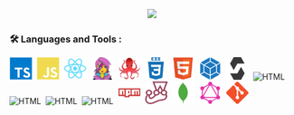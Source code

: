 <p align="center" ><img src="https://user-images.githubusercontent.com/67058118/178619812-29290d35-b4d0-46bc-a4ce-845b9b22e0c3.svg" /></p>

### :hammer_and_wrench: Languages and Tools :
<div>
  <img src="https://github.com/devicons/devicon/blob/master/icons/typescript/typescript-plain.svg" width="40" height="40" />&nbsp;
  <img src="https://github.com/devicons/devicon/blob/master/icons/javascript/javascript-plain.svg" width="40" height="40" />&nbsp;
  <img src="https://github.com/devicons/devicon/blob/master/icons/react/react-original.svg" width="40" height="40" />&nbsp;
  <img src="https://github.com/emotion-js/emotion/blob/main/emotion.png" width="40" height="40" />&nbsp;
  <img src="https://github.com/Seyaji/portfolio/blob/main/src/img/logos/octopus-64x64.png" width="40" height="40" />&nbsp;
  <img src="https://github.com/devicons/devicon/blob/master/icons/css3/css3-plain-wordmark.svg"  title="CSS3" alt="CSS" width="40" height="40"/>&nbsp;
  <img src="https://github.com/devicons/devicon/blob/master/icons/html5/html5-original.svg" title="HTML5" alt="HTML" width="40" height="40"/>&nbsp;
  <img src="https://github.com/devicons/devicon/blob/master/icons/webpack/webpack-plain.svg" alt="HTML" width="40" height="40"/>&nbsp;
  <img src="https://github.com/devicons/devicon/blob/master/icons/solidity/solidity-plain.svg" alt="HTML" width="40" height="40"/>&nbsp;
  <img src="https://www.solodev.com/file/13466e21-dd2c-11ec-b9ad-0eaef3759f5f/Hardhat-Logo-Icon.png" alt="HTML" width="40" height="40"/>&nbsp;
  <img src="https://user-images.githubusercontent.com/67058118/178624053-b6f2eef7-c8a8-44fe-9240-96df3fdb57f2.png" alt="HTML" width="40" height="40"/>&nbsp;
  <img src="https://user-images.githubusercontent.com/67058118/178624116-4ebf3a1d-d294-4f96-ab6d-8e9b066144e2.svg" alt="HTML" width="40" height="40"/>&nbsp;
  <img src="https://upload.wikimedia.org/wikipedia/commons/3/36/MetaMask_Fox.svg" alt="HTML" width="40" height="40"/>&nbsp;
  <img src="https://github.com/devicons/devicon/blob/master/icons/npm/npm-original-wordmark.svg" alt="HTML" width="40" height="40"/>&nbsp;
  <img src="https://github.com/devicons/devicon/blob/master/icons/jest/jest-plain.svg" alt="HTML" width="40" height="40"/>&nbsp;
  <img src="https://github.com/devicons/devicon/blob/master/icons/mongodb/mongodb-plain.svg" alt="HTML" width="40" height="40"/>&nbsp;
  <img src="https://github.com/devicons/devicon/blob/master/icons/graphql/graphql-plain.svg" alt="HTML" width="40" height="40"/>&nbsp;
  <img src="https://github.com/devicons/devicon/blob/master/icons/git/git-plain.svg" alt="HTML" width="40" height="40"/>&nbsp;
</div>





